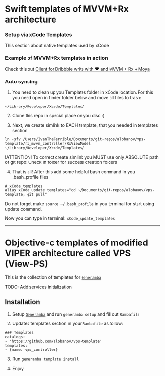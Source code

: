 # Swift templates of MVVM+Rx architecture
### Setup via xCode Templates

This section about native templates used by xCode

### Example of MVVM+Rx templates in action 

Check this out [Client for Dribbble write with ❤️ and MVVM + Rx + Moya](https://github.com/alobanov/Dribbble)

### Auto syncing

1) You need to clean up you Templates folder in xCode location. For this you need open in finder folder below and move all files to trash:
```
~/Library/Developer/Xcode/Templates/
```

2) Clone this repo in special place on you disc :)

3) Next, we create simlink to EACH template, that you needed in templates section:
```
ln -sfv /Users/IvanTheTerrible/Documents/git-repos/alobanov/vps-template/rx_mvvm_controller/RxViewModel ~/Library/Developer/Xcode/Templates/
```

!ATTENTION! To correct create simlink you MUST use only ABSOLUTE path of git repo!
Check in folder for success creation folders

4) That is all! After this add some helpful bash command in you .bash_profile files
```
# xCode templates
alias xCode_update_templates="cd ~/Documents/git-repos/alobanov/vps-template; git pull"
```

Do not forget make `source ~/.bash_profile` in you terminal for start using update command.

Now you can type in terminal: `xCode_update_templates`

---

# Objective-c templates of modified VIPER architecture called VPS (View-PS)
This is the collection of templates for [`Generamba`](https://github.com/rambler-digital-solutions/Generamba)

TODO: Add services initialization

## Installation
1) Setup [`Generamba`](https://github.com/rambler-digital-solutions/Generamba) and run `generamba setup` and fill out `Rambafile`

2) Updates templates section in your `Rambafile` as follow:
```
### Templates
catalogs:
- 'https://github.com/alobanov/vps-template'
templates:
- {name: vps_controller}
```

3) Run `generamba template install`

5) Enjoy
